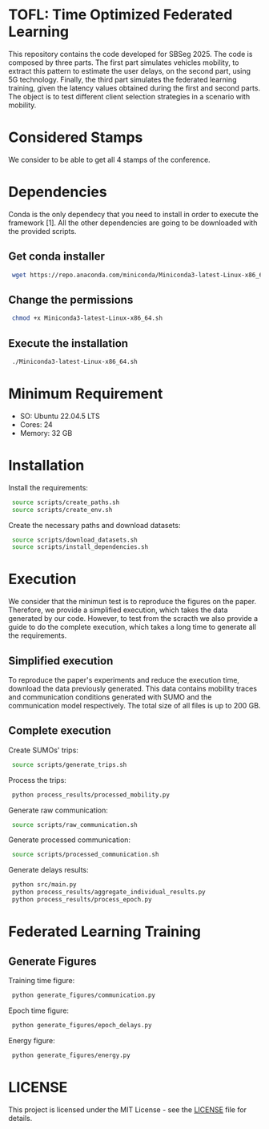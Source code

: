 # TOFL: Time Optimized Federated Learning


This repository contains the code developed for SBSeg 2025. The code is composed by three parts. The first part simulates vehicles mobility, to extract this pattern to estimate the user delays, on the second part, using 5G technology. Finally, the third part simulates the federated learning training, given the latency values obtained during the first and second parts. The object is to test different client selection strategies in a scenario with mobility.

# Considered Stamps

We consider to be able to get all 4 stamps of the conference.

# Dependencies 

Conda is the only dependecy that you need to install in order to execute the framework [1]. All the other dependencies are going to be downloaded with the provided scripts.

## Get conda installer

```bash
 wget https://repo.anaconda.com/miniconda/Miniconda3-latest-Linux-x86_64.sh
```

## Change the permissions

```bash
 chmod +x Miniconda3-latest-Linux-x86_64.sh
```

## Execute the installation

```bash
 ./Miniconda3-latest-Linux-x86_64.sh
```

# Minimum Requirement

- SO: Ubuntu 22.04.5 LTS
- Cores: 24
- Memory: 32 GB


# Installation

Install the requirements:

```bash
 source scripts/create_paths.sh
 source scripts/create_env.sh
```

Create the necessary paths and download datasets:
 
```bash
 source scripts/download_datasets.sh
 source scripts/install_dependencies.sh
```

# Execution

We consider that the minimun test is to reproduce the figures on the paper. Therefore, we provide a simplified execution, which takes the data generated by our code. However, to test from the scracth we also provide a guide to do the complete execution, which takes a long time to generate all the requirements.

## Simplified execution

To reproduce the paper's experiments and reduce the execution time, download the data previously generated. This data contains mobility traces and communication conditions generated with SUMO and the communication model respectively. The total size of all files is up to 200 GB.

## Complete execution

Create SUMOs' trips: 
 
```bash
 source scripts/generate_trips.sh
```

Process the trips:

```bash
 python process_results/processed_mobility.py
```

Generate raw communication:
 
```bash
 source scripts/raw_communication.sh
```

Generate processed communication:

```bash
 source scripts/processed_communication.sh
```

Generate delays results:

```bash
 python src/main.py
 python process_results/aggregate_individual_results.py
 python process_results/process_epoch.py
```

# Federated Learning Training


## Generate Figures

Training time figure: 

```bash
 python generate_figures/communication.py
```

Epoch time figure: 

```bash
 python generate_figures/epoch_delays.py
```

Energy figure: 

```bash
 python generate_figures/energy.py
```

# LICENSE

This project is licensed under the MIT License - see the [LICENSE](LICENSE) file for details.

